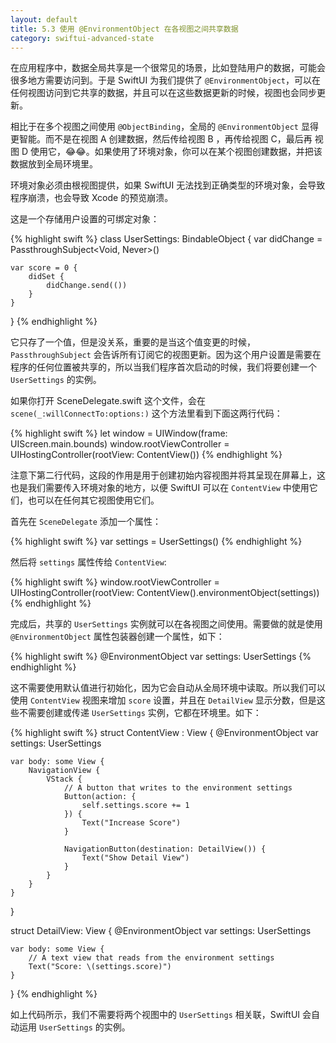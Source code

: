 ```yaml
---
layout: default
title: 5.3 使用 @EnvironmentObject 在各视图之间共享数据
category: swiftui-advanced-state
---
```


在应用程序中，数据全局共享是一个很常见的场景，比如登陆用户的数据，可能会很多地方需要访问到。于是 SwiftUI 为我们提供了 `@EnvironmentObject`，可以在任何视图访问到它共享的数据，并且可以在这些数据更新的时候，视图也会同步更新。

相比于在多个视图之间使用 `@ObjectBinding`，全局的 `@EnvironmentObject` 显得更智能。而不是在视图 A 创建数据，然后传给视图 B ，再传给视图 C，最后再 视图 D 使用它，😂😂。如果使用了环境对象，你可以在某个视图创建数据，并把该数据放到全局环境里。

环境对象必须由根视图提供，如果 SwiftUI 无法找到正确类型的环境对象，会导致程序崩溃，也会导致 Xcode 的预览崩溃。

这是一个存储用户设置的可绑定对象：

{% highlight swift %}
class UserSettings: BindableObject {
    var didChange = PassthroughSubject<Void, Never>()

    var score = 0 {
        didSet {
            didChange.send(())
        }
    }
}
{% endhighlight %}

它只存了一个值，但是没关系，重要的是当这个值变更的时候，`PassthroughSubject` 会告诉所有订阅它的视图更新。因为这个用户设置是需要在程序的任何位置被共享的，所以当我们程序首次启动的时候，我们将要创建一个 `UserSettings` 的实例。

如果你打开 SceneDelegate.swift 这个文件，会在 `scene(_:willConnectTo:options:)` 这个方法里看到下面这两行代码：

{% highlight swift %}
let window = UIWindow(frame: UIScreen.main.bounds)
window.rootViewController = UIHostingController(rootView: ContentView())
{% endhighlight %}

注意下第二行代码，这段的作用是用于创建初始内容视图并将其呈现在屏幕上，这也是我们需要传入环境对象的地方，以便 SwiftUI 可以在 `ContentView` 中使用它们，也可以在任何其它视图使用它们。

首先在 `SceneDelegate` 添加一个属性：

{% highlight swift %}
var settings = UserSettings()
{% endhighlight %}

然后将 `settings` 属性传给 `ContentView`:

{% highlight swift %}
window.rootViewController = UIHostingController(rootView: ContentView().environmentObject(settings))
{% endhighlight %}

完成后，共享的 `UserSettings` 实例就可以在各视图之间使用。需要做的就是使用 `@EnvironmentObject` 属性包装器创建一个属性，如下：

{% highlight swift %}
@EnvironmentObject var settings: UserSettings
{% endhighlight %}

这不需要使用默认值进行初始化，因为它会自动从全局环境中读取。所以我们可以使用 `ContentView` 视图来增加 `score` 设置，并且在 `DetailView` 显示分数，但是这些不需要创建或传递 `UserSettings` 实例，它都在环境里。如下：

{% highlight swift %}
struct ContentView : View {
    @EnvironmentObject var settings: UserSettings

    var body: some View {
        NavigationView {
            VStack {
                // A button that writes to the environment settings
                Button(action: {
                    self.settings.score += 1
                }) {
                    Text("Increase Score")
                }

                NavigationButton(destination: DetailView()) {
                    Text("Show Detail View")
                }
            }
        }
    }
}

struct DetailView: View {
    @EnvironmentObject var settings: UserSettings

    var body: some View {
        // A text view that reads from the environment settings
        Text("Score: \(settings.score)")
    }
}
{% endhighlight %}

如上代码所示，我们不需要将两个视图中的 `UserSettings` 相关联，SwiftUI 会自动运用 `UserSettings` 的实例。
